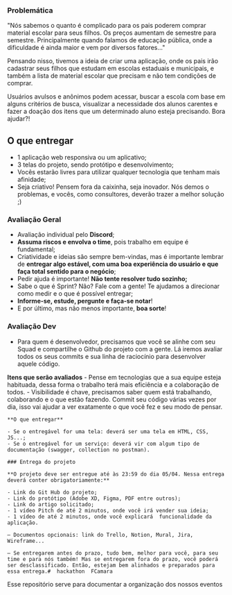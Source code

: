 ### Problemática

"Nós sabemos o quanto é complicado para os pais poderem comprar material escolar para seus filhos. Os preços aumentam de semestre para semestre. Principalmente quando falamos de educação pública, onde a dificuldade é ainda maior e vem por diversos fatores..."

Pensando nisso, tivemos a ideia de criar uma aplicação, onde os pais irão cadastrar seus filhos que estudam em escolas estaduais e municipais, e também a lista de material escolar que precisam e não tem condições de comprar.

Usuários avulsos e anônimos podem acessar, buscar a escola com base em alguns critérios de busca, visualizar a necessidade dos alunos carentes e fazer a doação dos itens que um determinado aluno esteja precisando. Bora ajudar?!

## O que entregar

- 1 aplicação web responsiva ou um aplicativo;
- 3 telas do projeto, sendo protótipo e desenvolvimento;
- Vocês estarão livres para utilizar qualquer tecnologia que tenham mais afinidade;
- Seja criativo! Pensem fora da caixinha, seja inovador. Nós demos o problemas, e vocês, como consultores, deverão trazer a melhor solução ;)

### Avaliação Geral

- Avaliação individual pelo **Discord**;
- **Assuma riscos e envolva o time**, pois trabalho em equipe é fundamental;
- Criatividade e ideias são sempre bem-vindas, mas é importante lembrar de **entregar algo estável, com uma boa experiência do usuário e que faça total sentido para o negócio**;
- Pedir ajuda é importante! **Não tente resolver tudo sozinho;**
- Sabe o que é Sprint? Não? Fale com a gente! Te ajudamos a direcionar como medir e o que é possível entregar;
- **Informe-se, estude, pergunte e faça-se notar**!
- E por último, mas não menos importante, **boa sorte**!

### Avaliação Dev

- Para quem é desenvolvedor, precisamos que você se alinhe com seu Squad e compartilhe o Github do projeto com a gente. Lá iremos avaliar todos os seus commits e sua linha de raciocínio para desenvolver aquele código.

**Itens que serão avaliados**
    - Pense em tecnologias que a sua equipe esteja habituada, dessa forma o trabalho terá mais eficiência e a colaboração de todos.
    - Visibilidade é chave, precisamos saber quem está trabalhando, colaborando e o que estão fazendo. Commit seu código várias vezes por dia, isso vai ajudar a ver exatamente o que você fez e seu modo de pensar.

    **O que entregar**

    - Se o entregável for uma tela: deverá ser uma tela em HTML, CSS, JS...;
    - Se o entregável for um serviço: deverá vir com algum tipo de documentação (swagger, collection no postman).

    ### Entrega do projeto

    **O projeto deve ser entregue até às 23:59 do dia 05/04. Nessa entrega deverá conter obrigatoriamente:**

    - Link do Git Hub do projeto;
    - Link do protótipo (Adobe XD, Figma, PDF entre outros);
    - Link do artigo solicitado;
    - 1 vídeo Pitch de até 2 minutos, onde você irá vender sua ideia;
    - 1 vídeo de até 2 minutos, onde você explicará  funcionalidade da aplicação.

    — Documentos opcionais: link do Trello, Notion, Mural, Jira, Wireframe...

    — Se entregarem antes do prazo, tudo bem, melhor para você, para seu time e para nós também! Mas se entregarem fora do prazo, você poderá ser desclassificado. Então, estejam bem alinhados e preparados para essa entrega.#  hackathon  FCamara
Esse repositório serve para documentar a organização dos nossos eventos

